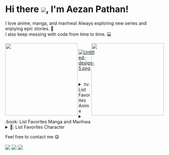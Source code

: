 # Hi there&nbsp;<img src="https://user-images.githubusercontent.com/18350557/176309783-0785949b-9127-417c-8b55-ab5a4333674e.gif" />, I'm Aezan Pathan!


I love anime, manga, and manhwa! Always exploring new series and enjoying epic stories. 👻
<br/>
I also keep messing with code from time to time. 💻 


<img align='left' src="https://i.pinimg.com/originals/e1/06/ee/e106ee093d744089a5ce56fd49675047.gif" width="230" />


<img align='right' src="https://i.pinimg.com/originals/76/b8/bf/76b8bf71c7eca48894b89cfda19c8d54.gif" width="230" height="230" />




<div style="display: flex; flex-wrap: nowrap; justify-content: space-between; align-items: flex-start; gap: 20px; margin: 20px 0;">
 


  <!-- Right Column - Logos      [![photo-6219964337079044059-x-1.jpg](https://i.postimg.cc/0QmcP8nn/photo-6219964337079044059-x-1.jpg)](https://postimg.cc/gXzvKbfL)-->
 
  [![Untitled-design-5.png](https://i.postimg.cc/k42fhtw3/Untitled-design-5.png)](https://postimg.cc/8JVR7cqt)
  <div style="flex: 1 1 60%; display: flex; flex-wrap: wrap; gap: 10px; align-items: center; justify-content: flex-end;">
  </div>
</div>
<details>
<summary>:tv: List Favorites Anime</summary>
  
<!-- favorites_anime starts -->
* [Tokyo Ghoul](https://anilist.co/anime/20605)  
* [The Misfit of Demon King Academy](https://anilist.co/anime/112301)  
* [Black Clover](https://anilist.co/anime/97940)  
* [Blue Lock](https://anilist.co/anime/153162)  
* [The 100 Girlfriends Who Really, Really, Really, Really, Really Love You](https://anilist.co/anime/160392)  
* [The Daily Lives of High School Boys](https://anilist.co/anime/11843)  
* [Gintama](https://anilist.co/anime/918)  
* [Horimiya](https://anilist.co/anime/124080)  
* [Tonikaku Kawaii](https://anilist.co/anime/116267)  

<!-- favorites_anime ends -->

</details>
<details>
<summary>:book: List Favorites Manga and Manhwa</summary>
  
<!-- favorites_manga starts -->
* [Elecced](https://www.webtoons.com/en/action/eleceed/list?title_no=1571)
* [Azadarake no Classmate ga Shinpai](https://anilist.co/manga/166117)  
<!-- favorites_manga ends -->

</details>
<details>
<summary>🤩: List Favorites Character</summary>
  
<!-- favorites_characters starts -->
* [Ken Kaneki](https://anilist.co/character/87275)
* [Kyouko Hori](https://anilist.co/character/66171)
* [Nagisa Minase](https://anilist.co/character/162885)
* [Marin Kitagawa](https://anilist.co/character/133676)
* [Anos Voldigoad](https://anilist.co/character/152091)  
* [Asta](https://anilist.co/character/121681)  
* [Yoichi Isagi](https://anilist.co/character/127468)  
* [Nasa Yuzaki](https://anilist.co/character/163875)  
* [Polka Shinoyama](https://anilist.co/character/166278)  
* [Tatsumi Oga](https://anilist.co/character/38489)  
* [Senku Ishigami](https://anilist.co/character/127947)  
* [Sung Jin-Woo](https://anilist.co/character/176739)  
* [Kai](https://anilist.co/character/120267)  
* [Gintoki Sakata](https://anilist.co/character/1671)  

<!-- favorites_characters ends -->

</details>

Feel free to contact me :yum:
<br><br>
<a href="https://www.linkedin.com/in/aezan-pathan-069402228?utm_source=share&utm_campaign=share_via&utm_content=profile&utm_medium=android_app" target="_blank"><img src="https://img.shields.io/badge/LinkedIn-aezan-informational"></a>
<a href="mailto:aezanp@gmail.com"><img src="https://img.shields.io/badge/Email-aezanp%40gmail.com-orange"></a>
<a href="https://protfolio-aezan.vercel.app/" target="_blank"><img src="https://img.shields.io/badge/Personal%20Site-aezan.vercel.app-red"></a>
<!-- <a href="https://github.com/AezanPathan/"><img src="https://komarev.com/ghpvc/?username=AezanPathan" alt="visitors" /></a>
  -->
